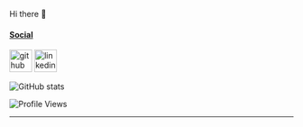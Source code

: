 Hi there 👋

#### <a href="">Social</a>
[<img src='https://cdn.jsdelivr.net/npm/simple-icons@3.0.1/icons/github.svg' alt='github' height='40'>](https://github.com/abhishikat)
[<img src='https://cdn.jsdelivr.net/npm/simple-icons@3.0.1/icons/linkedin.svg' alt='linkedin' height='40'>](https://www.linkedin.com/in/abhishikat-kumar-soni-4b3326199/?originalSubdomain=in)
 

![GitHub stats](https://github-readme-stats.vercel.app/api?username=abhishikat&&show_icons=true&title_color=ffffff&icon_color=bb2acf&text_color=daf7dc&bg_color=151515)

![Profile Views](https://komarev.com/ghpvc/?username=abhishikat&color=blue)

---


